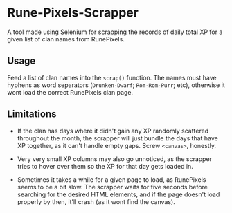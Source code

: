 # Rune-Pixels-Scrapper
A tool made using Selenium for scrapping the records of daily total XP for a given list of clan names from RunePixels.

## Usage
Feed a list of clan names into the `scrap()` function. The names must have hyphens as word separators (`Drunken-Dwarf`; `Rom-Rom-Purr`; etc), otherwise it wont load the correct RunePixels clan page.

## Limitations
* If the clan has days where it didn't gain any XP randomly scattered throughout the month, the scrapper will just bundle the days that have XP together, as it can't handle empty gaps. Screw `<canvas>`, honestly.

* Very very small XP columns may also go unnoticed, as the scrapper tries to hover over them so the XP for that day gets loaded in.

* Sometimes it takes a while for a given page to load, as RunePixels seems to be a bit slow. The scrapper waits for five seconds before searching for the desired HTML elements, and if the page doesn't load properly by then, it'll crash (as it wont find the canvas). 